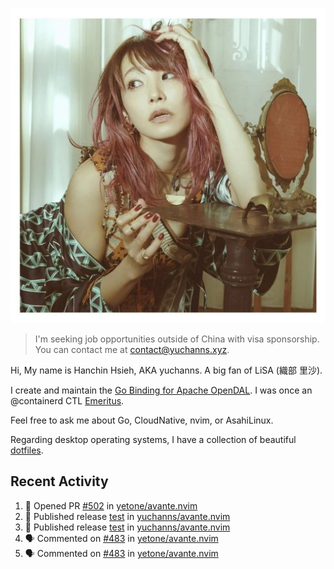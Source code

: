 <p align="center">
  <img src="./assets/LiSA2.webp" width=550 />
</p>

> I'm seeking job opportunities outside of China with visa sponsorship. You can contact me at contact@yuchanns.xyz.

Hi, My name is Hanchin Hsieh, AKA yuchanns. A big fan of LiSA (織部 里沙).

I create and maintain the [Go Binding for Apache OpenDAL](https://github.com/apache/opendal/tree/main/bindings/go). I was once an @containerd CTL [Emeritus](https://github.com/containerd/nerdctl/pull/3067).

Feel free to ask me about Go, CloudNative, nvim, or AsahiLinux.

Regarding desktop operating systems, I have a collection of beautiful [dotfiles](https://github.com/yuchanns/dotfiles).

## Recent Activity

<!--START_SECTION:activity-->
1. 💪 Opened PR [#502](https://github.com/yetone/avante.nvim/pull/502) in [yetone/avante.nvim](https://github.com/yetone/avante.nvim)
2. 🚀 Published release [test](https://github.com/yuchanns/avante.nvim/releases/tag/v0.0.1) in [yuchanns/avante.nvim](https://github.com/yuchanns/avante.nvim)
3. 🚀 Published release [test](https://github.com/yuchanns/avante.nvim/releases/tag/v0.0.1) in [yuchanns/avante.nvim](https://github.com/yuchanns/avante.nvim)
4. 🗣 Commented on [#483](https://github.com/yetone/avante.nvim/pull/483#issuecomment-2326799403) in [yetone/avante.nvim](https://github.com/yetone/avante.nvim)
5. 🗣 Commented on [#483](https://github.com/yetone/avante.nvim/pull/483#issuecomment-2326749102) in [yetone/avante.nvim](https://github.com/yetone/avante.nvim)
<!--END_SECTION:activity-->

